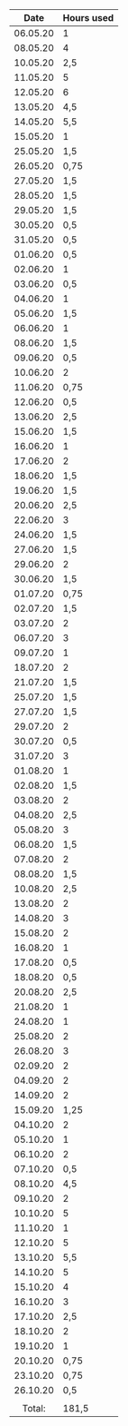 |Date|Hours used|
| :----:|:-----|
|06.05.20|1|
|08.05.20|4|
|10.05.20|2,5|
|11.05.20|5|
|12.05.20|6|
|13.05.20|4,5|
|14.05.20|5,5|
|15.05.20|1|
|25.05.20|1,5|
|26.05.20|0,75|
|27.05.20|1,5|
|28.05.20|1,5|
|29.05.20|1,5|
|30.05.20|0,5|
|31.05.20|0,5|
|01.06.20|0,5|
|02.06.20|1|
|03.06.20|0,5|
|04.06.20|1|
|05.06.20|1,5|
|06.06.20|1|
|08.06.20|1,5|
|09.06.20|0,5|
|10.06.20|2|
|11.06.20|0,75|
|12.06.20|0,5|
|13.06.20|2,5|
|15.06.20|1,5|
|16.06.20|1|
|17.06.20|2|
|18.06.20|1,5|
|19.06.20|1,5|
|20.06.20|2,5|
|22.06.20|3|
|24.06.20|1,5|
|27.06.20|1,5|
|29.06.20|2|
|30.06.20|1,5|
|01.07.20|0,75|
|02.07.20|1,5|
|03.07.20|2|
|06.07.20|3|
|09.07.20|1|
|18.07.20|2|
|21.07.20|1,5|
|25.07.20|1,5|
|27.07.20|1,5|
|29.07.20|2|
|30.07.20|0,5|
|31.07.20|3|
|01.08.20|1|
|02.08.20|1,5|
|03.08.20|2|
|04.08.20|2,5|
|05.08.20|3|
|06.08.20|1,5|
|07.08.20|2|
|08.08.20|1,5|
|10.08.20|2,5|
|13.08.20|2|
|14.08.20|3|
|15.08.20|2|
|16.08.20|1|
|17.08.20|0,5|
|18.08.20|0,5|
|20.08.20|2,5|
|21.08.20|1|
|24.08.20|1|
|25.08.20|2|
|26.08.20|3|
|02.09.20|2|
|04.09.20|2|
|14.09.20|2|
|15.09.20|1,25|
|04.10.20|2|
|05.10.20|1|
|06.10.20|2|
|07.10.20|0,5|
|08.10.20|4,5|
|09.10.20|2|
|10.10.20|5|
|11.10.20|1|
|12.10.20|5|
|13.10.20|5,5|
|14.10.20|5|
|15.10.20|4|
|16.10.20|3|
|17.10.20|2,5|
|18.10.20|2|
|19.10.20|1|
|20.10.20|0,75|
|23.10.20|0,75|
|26.10.20|0,5|
|||
|Total:|181,5|




